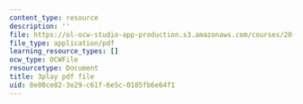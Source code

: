 ```yaml
---
content_type: resource
description: ''
file: https://ol-ocw-studio-app-production.s3.amazonaws.com/courses/20-219-becoming-the-next-bill-nye-writing-and-hosting-the-educational-show-january-iap-2015/0e08ce823e29c61f6e5c0185fb6e64f1_2nSxmWTdDU4.pdf
file_type: application/pdf
learning_resource_types: []
ocw_type: OCWFile
resourcetype: Document
title: 3play pdf file
uid: 0e08ce82-3e29-c61f-6e5c-0185fb6e64f1
---
```

